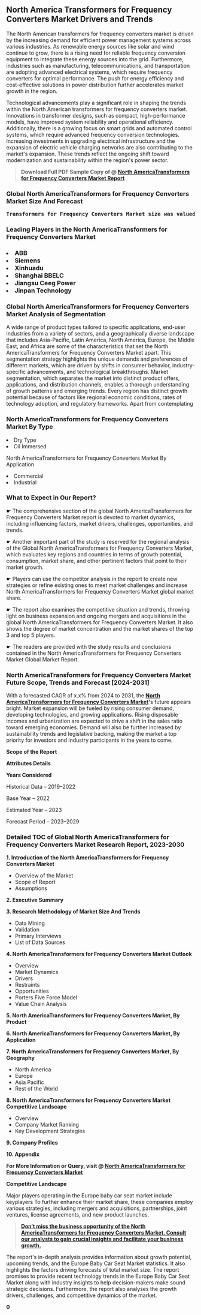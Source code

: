 <p> <h2>North America Transformers for Frequency Converters Market Drivers and Trends</h2><p>The North American transformers for frequency converters market is driven by the increasing demand for efficient power management systems across various industries. As renewable energy sources like solar and wind continue to grow, there is a rising need for reliable frequency conversion equipment to integrate these energy sources into the grid. Furthermore, industries such as manufacturing, telecommunications, and transportation are adopting advanced electrical systems, which require frequency converters for optimal performance. The push for energy efficiency and cost-effective solutions in power distribution further accelerates market growth in the region.</p><p>Technological advancements play a significant role in shaping the trends within the North American transformers for frequency converters market. Innovations in transformer designs, such as compact, high-performance models, have improved system reliability and operational efficiency. Additionally, there is a growing focus on smart grids and automated control systems, which require advanced frequency conversion technologies. Increasing investments in upgrading electrical infrastructure and the expansion of electric vehicle charging networks are also contributing to the market's expansion. These trends reflect the ongoing shift toward modernization and sustainability within the region's power sector.</p></p><blockquote id="" class=""><strong>Download Full PDF Sample Copy of @&nbsp;<a href="https://www.verifiedmarketreports.com/download-sample/?rid=264814&utm_source=GitHub-Jan&utm_medium=264" target="_blank">North AmericaTransformers for Frequency Converters Market Report</a>&nbsp;&nbsp;</strong></blockquote><h3 id="" class=""><strong>Global&nbsp;North AmericaTransformers for Frequency Converters Market Size And Forecast</strong></h3><pre class="reader-text-block__code-block"><strong>Transformers for Frequency Converters Market size was valued at USD 6.5 Billion in 2022 and is projected to reach USD 10.2 Billion by 2030, growing at a CAGR of 6.0% from 2024 to 2030.</strong></pre><h3 id="" class="">Leading Players in the&nbsp;North AmericaTransformers for Frequency Converters Market</h3><h3 class=""></Li><Li>ABB</Li><Li> Siemens</Li><Li> Xinhuadu</Li><Li> Shanghai BBELC</Li><Li> Jiangsu Ceeg Power</Li><Li> Jinpan Technology</h3><h3 id="" class="">Global&nbsp;North AmericaTransformers for Frequency Converters Market Analysis of Segmentation</h3><p id="" class="">A wide range of product types tailored to specific applications, end-user industries from a variety of sectors, and a geographically diverse landscape that includes Asia-Pacific, Latin America, North America, Europe, the Middle East, and Africa are some of the characteristics that set the North AmericaTransformers for Frequency Converters Market apart. This segmentation strategy highlights the unique demands and preferences of different markets, which are driven by shifts in consumer behavior, industry-specific advancements, and technological breakthroughs. Market segmentation, which separates the market into distinct product offers, applications, and distribution channels, enables a thorough understanding of growth patterns and emerging trends. Every region has distinct growth potential because of factors like regional economic conditions, rates of technology adoption, and regulatory frameworks. Apart from contemplating</p><h3 id="" class="">North AmericaTransformers for Frequency Converters Market&nbsp;By Type</h3><p></Li><Li>Dry Type</Li><Li> Oil Immersed</p><div class="" data-test-id=""><p>North AmericaTransformers for Frequency Converters Market&nbsp;By Application</p></div><p class=""></Li><Li>Commercial</Li><Li> Industrial</p><div class="" data-test-id=""><h3><span class="">What to Expect in Our Report?</span></h3></div><div class="" data-test-id=""><p><span class="">☛ The comprehensive section of the global North AmericaTransformers for Frequency Converters Market report is devoted to market dynamics, including influencing factors, market drivers, challenges, opportunities, and trends.</span></p></div><div class="" data-test-id=""><p><span class="">☛ Another important part of the study is reserved for the regional analysis of the Global North AmericaTransformers for Frequency Converters Market, which evaluates key regions and countries in terms of growth potential, consumption, market share, and other pertinent factors that point to their market growth.</span></p></div><div class="" data-test-id=""><p><span class="">☛ Players can use the competitor analysis in the report to create new strategies or refine existing ones to meet market challenges and increase North AmericaTransformers for Frequency Converters Market global market share.</span></p></div><div class="" data-test-id=""><p><span class="">☛ The report also examines the competitive situation and trends, throwing light on business expansion and ongoing mergers and acquisitions in the global North AmericaTransformers for Frequency Converters Market. It also shows the degree of market concentration and the market shares of the top 3 and top 5 players.</span></p></div><div class="" data-test-id=""><p><span class="">☛ The readers are provided with the study results and conclusions contained in the North AmericaTransformers for Frequency Converters Market Global Market Report.</span></p></div><div class="" data-test-id=""><h3><span class="">North AmericaTransformers for Frequency Converters Market Future Scope, Trends and Forecast [2024-2031]</span></h3></div><div class="" data-test-id=""><p><span class="">With a forecasted CAGR of x.x% from 2024 to 2031, the <strong><a href="https://www.verifiedmarketreports.com/download-sample/?rid=264814&utm_source=GitHub-Jan&utm_medium=264" target="_blank">North AmericaTransformers for Frequency Converters Market</a>'</strong>s future appears bright. Market expansion will be fueled by rising consumer demand, developing technologies, and growing applications. Rising disposable incomes and urbanization are expected to drive a shift in the sales ratio toward emerging economies. Demand will also be further increased by sustainability trends and legislative backing, making the market a top priority for investors and industry participants in the years to come.</span></p><p id="ember66" class="ember-view reader-text-block__paragraph"><strong>Scope of the Report</strong></p><p id="ember67" class="ember-view reader-text-block__paragraph"><strong>Attributes Details</strong></p><p id="ember68" class="ember-view reader-text-block__paragraph"><strong>Years Considered</strong></p><p id="ember69" class="ember-view reader-text-block__paragraph">Historical Data &ndash; 2019&ndash;2022</p><p id="ember70" class="ember-view reader-text-block__paragraph">Base Year &ndash; 2022</p><p id="ember71" class="ember-view reader-text-block__paragraph">Estimated Year &ndash; 2023</p><p id="ember72" class="ember-view reader-text-block__paragraph">Forecast Period &ndash; 2023&ndash;2029</p></div><h3 id="" class="">Detailed TOC of Global North AmericaTransformers for Frequency Converters Market Research Report, 2023-2030</h3><p id="" class=""><strong>1. Introduction of the North AmericaTransformers for Frequency Converters Market</strong></p><ul><li>Overview of the Market</li><li>Scope of Report</li><li>Assumptions</li></ul><p id="" class=""><strong>2. Executive Summary</strong></p><p id="" class=""><strong>3. Research Methodology of Market Size And Trends</strong></p><ul><li>Data Mining</li><li>Validation</li><li>Primary Interviews</li><li>List of Data Sources</li></ul><p id="" class=""><strong>4. North AmericaTransformers for Frequency Converters Market Outlook</strong></p><ul><li>Overview</li><li>Market Dynamics</li><li>Drivers</li><li>Restraints</li><li>Opportunities</li><li>Porters Five Force Model</li><li>Value Chain Analysis</li></ul><p id="" class=""><strong>5. North AmericaTransformers for Frequency Converters Market, By Product</strong></p><p id="" class=""><strong>6. North AmericaTransformers for Frequency Converters Market, By Application</strong></p><p id="" class=""><strong>7. North AmericaTransformers for Frequency Converters Market, By Geography</strong></p><ul><li>North America</li><li>Europe</li><li>Asia Pacific</li><li>Rest of the World</li></ul><p id="" class=""><strong>8. North AmericaTransformers for Frequency Converters Market Competitive Landscape</strong></p><ul><li>Overview</li><li>Company Market Ranking</li><li>Key Development Strategies</li></ul><p id="" class=""><strong>9. Company Profiles</strong></p><p id="" class=""><strong>10. Appendix</strong></p><p><strong>For More Information or Query, visit&nbsp;@ <a href="https://www.verifiedmarketreports.com/product/transformers-for-frequency-converters-market/" target="_blank">North AmericaTransformers for Frequency Converters Market</a></strong></p><p id="ember61" class="ember-view reader-text-block__paragraph"><strong>Competitive Landscape</strong></p><p id="ember62" class="ember-view reader-text-block__paragraph">Major players operating in the Europe baby car seat market include keyplayers To further enhance their market share, these companies employ various strategies, including mergers and acquisitions, partnerships, joint ventures, license agreements, and new product launches.</p><blockquote id="ember63" class="ember-view reader-text-block__blockquote"><strong><a href="https://www.verifiedmarketreports.com/download-sample/?rid=264814&utm_source=GitHub-Jan&utm_medium=264" target="_blank">Don&rsquo;t miss the business opportunity of the North AmericaTransformers for Frequency Converters Market. Consult our analysts to gain crucial insights and facilitate your business growth.</a></strong></blockquote><p id="ember64" class="ember-view reader-text-block__paragraph">The report's in-depth analysis provides information about growth potential, upcoming trends, and the Europe Baby Car Seat Market statistics. It also highlights the factors driving forecasts of total market size. The report promises to provide recent technology trends in the Europe Baby Car Seat Market along with industry insights to help decision-makers make sound strategic decisions. Furthermore, the report also analyses the growth drivers, challenges, and competitive dynamics of the market.</p><p class="ember-view reader-text-block__paragraph"><strong>0</strong></p>
